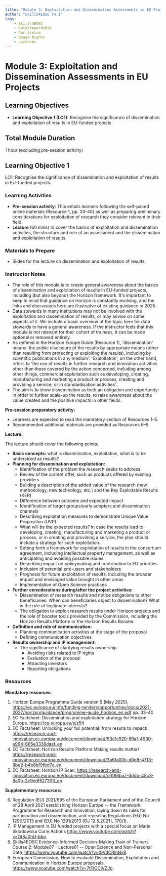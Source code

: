 ```yaml
---
title: "Module 3: Exploitation and Dissemination Assessments in EU Projects"
author: "Skills4EOSC T4.1"
tags:
    - Skills4EOSC
    - DataStewardship
    - Curriculum
    - Usage Rights
    - Licences
---
```


# Module 3: Exploitation and Dissemination Assessments in EU Projects


## Learning Objectives

- **Learning Objective 1 (LO1):** Recognise the significance of dissemination and exploitation of results in EU-funded projects.


## Total Module Duration

1 hour (excluding pre-session activity)


## Learning Objective 1

LO1: Recognise the significance of dissemination and exploitation of results in EU-funded projects.


### Learning Activities

- **Pre-session activity**: This entails learners following the self-paced online materials (Resource&nbsp;1, pp.&nbsp;33-40) as well as preparing preliminary considerations for exploitation of research they consider relevant in their field.
- **Lecture** (60&nbsp;mins) to cover the basics of exploitation and dissemination activities, the structure and role of an assessment and the dissemination and exploitation of results.


### Materials to Prepare

- Slides for the lecture on dissemination and exploitation of results.


### Instructor Notes

- The role of this module is to create general awareness about the basics of dissemination and exploitation of results in EU-funded projects, including (but also beyond) the Horizon framework. It's important to keep in mind that guidance on Horizon is constantly evolving, and the links and discussions here are illustrative of existing guidance in 2025.
- Data stewards in many institutions may not be involved with the exploitation and dissemination of results, or may advise on some aspects of it. We include a basic overview of the topic here for data stewards to have a general awareness. If the instructor feels that this module is not relevant for their cohort of trainees, it can be made optional or removed entirely.
- As defined in the Horizon Europe Guide (Resource&nbsp;1), 'dissemination' means 'the public disclosure of the results by appropriate means (other than resulting from protecting or exploiting the results), including by scientific publications in any medium'. 'Exploitation', on the other hand, refers to 'the use of results in further research and innovation activities other than those covered by the action concerned, including among other things, commercial exploitation such as developing, creating, manufacturing and marketing a product or process, creating and providing a service, or in standardisation activities'.
- The aim is to show dissemination as both an obligation and opportunity: in order to further scale-up the results, to raise awareness about the value created and the positive impacts in other fields.

**Pre-session preparatory activity:**

- Learners are expected to read the mandatory section of Resources&nbsp;1&ndash;5.
- Recommended additional materials are provided as Resources&nbsp;6&ndash;9.

**Lecture:**

The lecture should cover the following points:

- **Basic concepts:** what is dissemination, exploitation, what is to be understood as results?
- **Planning for dissemination and exploitation:**
    - Identification of the problem the research seeks to address
    - Review of the current offer, such as products offered by existing providers
    - Building a description of the added value of the research (new methodology, new technology, etc.) and the Key Exploitable Results (KER)
    - Difference between outcome and expected impact
    - Identification of target groups/early adopters and dissemination channels
    - Describing exploitation measures to demonstrate Unique Value Proposition (UVP)
    - What will be the expected results? In case the results lead to developing, creating, manufacturing and marketing a product or process, or in creating and providing a service, the plan should include a strategy for such exploitation.
    - Setting forth a framework for exploitation of results in the consortium agreement, including intellectual property management, as well as anticipating and avoiding possible issues
    - Describing impact on policymaking and contribution to EU priorities
    - Inclusion of potential end-users and stakeholders
    - Prognosis for future exploitation of results, including the broader impact and envisaged value brought in other areas
    - Implementation of Open Science practices
- **Further considerations during/after the project activities:**
    - Dissemination of research results and notice obligations to other beneficiaries. When can beneficiaries object to dissemination? What is the role of legitimate interests?
    - The obligation to exploit research results under Horizon projects and the role of booster tools provided by the Commission, including the Horizon Results Platform or the Horizon Results Booster.
- **Definition and role of communication:**
    - Planning communication activities at the stage of the proposal
    - Defining communication objectives
- **Results ownership and IP management:**
    - The significance of clarifying results ownership
        - Avoiding risks related to IP rights
        - Evaluation of the proposal
        - Attracting investors
        - Reporting obligations


### Resources

**Mandatory resources:**

1. Horizon Europe Programme Guide version 5 (May 2025), <https://ec.europa.eu/info/funding-tenders/opportunities/docs/2021-2027/horizon/guidance/programme-guide_horizon_en.pdf> pp. 33-40
2. EC Factsheet: Dissemination and exploitation strategy for Horizon Europe, <https://op.europa.eu/s/z5It>
3. EC Factsheet: Unlocking your full potential: from results to impact! <https://research-and-innovation.ec.europa.eu/document/download/53c1c920-89af-4930-a964-665e3336daaf_en>
4. EC Factsheet: Horizon Results Platform Making results matter! <https://research-and-innovation.ec.europa.eu/document/download/3a6fa00b-d0e8-4713-8be2-b4b8bf9fbd7e_en>
5. EC Factsheet: Horizon IP Scan, <https://research-and-innovation.ec.europa.eu/document/download/c6f86ba7-0ddb-48c8-8a0b-2e9edf527303_en>

**Supplementary resources:**

6. Regulation (EU) 2021/695 of the European Parliament and of the Council of 28 April 2021 establishing Horizon Europe -- the Framework Programme for Research and Innovation, laying down its rules for participation and dissemination, and repealing Regulations (EU) No 1290/2013 and (EU) No 1291/2013 (OJ 12.5.2021 L 170/1).
7. IP Management in EU funded projects with a special focus on Marie Sklodowska Curie Actions <https://www.youtube.com/watch?v=Ot8J0hU-bbo>.
8. Skills4EOSC Evidence-Informed Decision-Making Train of Trainers Course 2: Module07 - Lecture01 -- Open Science and Non-Personal Data, <https://www.youtube.com/watch?v=t0VdCRlnNy8>.
9. European Commission, How to evaluate Dissemination, Exploitation and Communication in Horizon Europe proposals, <https://www.youtube.com/watch?v=7tFiOCiVZJg>.
